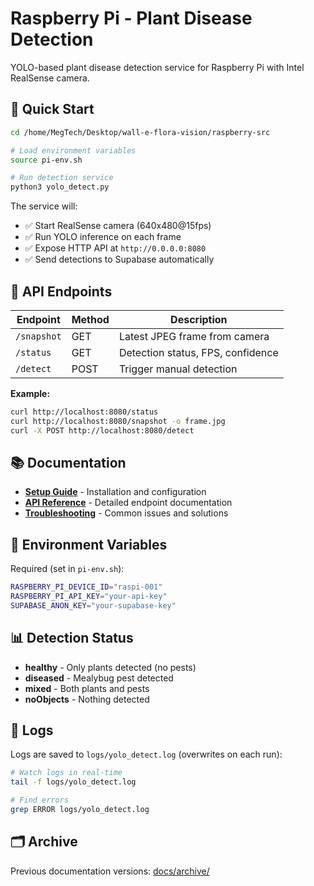 # Raspberry Pi - Plant Disease Detection

YOLO-based plant disease detection service for Raspberry Pi with Intel RealSense camera.

## 🚀 Quick Start

```bash
cd /home/MegTech/Desktop/wall-e-flora-vision/raspberry-src

# Load environment variables
source pi-env.sh

# Run detection service
python3 yolo_detect.py
```

The service will:
- ✅ Start RealSense camera (640x480@15fps)
- ✅ Run YOLO inference on each frame
- ✅ Expose HTTP API at `http://0.0.0.0:8080`
- ✅ Send detections to Supabase automatically

## 📡 API Endpoints

| Endpoint | Method | Description |
|----------|--------|-------------|
| `/snapshot` | GET | Latest JPEG frame from camera |
| `/status` | GET | Detection status, FPS, confidence |
| `/detect` | POST | Trigger manual detection |

**Example:**
```bash
curl http://localhost:8080/status
curl http://localhost:8080/snapshot -o frame.jpg
curl -X POST http://localhost:8080/detect
```

## 📚 Documentation

- **[Setup Guide](docs/SETUP.md)** - Installation and configuration
- **[API Reference](docs/API.md)** - Detailed endpoint documentation
- **[Troubleshooting](docs/TROUBLESHOOTING.md)** - Common issues and solutions

## 🔧 Environment Variables

Required (set in `pi-env.sh`):
```bash
RASPBERRY_PI_DEVICE_ID="raspi-001"
RASPBERRY_PI_API_KEY="your-api-key"
SUPABASE_ANON_KEY="your-supabase-key"
```

## 📊 Detection Status

- **healthy** - Only plants detected (no pests)
- **diseased** - Mealybug pest detected
- **mixed** - Both plants and pests
- **noObjects** - Nothing detected

## 📝 Logs

Logs are saved to `logs/yolo_detect.log` (overwrites on each run):

```bash
# Watch logs in real-time
tail -f logs/yolo_detect.log

# Find errors
grep ERROR logs/yolo_detect.log
```

## 🗂️ Archive

Previous documentation versions: [docs/archive/](docs/archive/)
